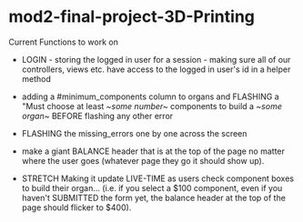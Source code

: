 # mod2-final-project-3D-Printing

Current Functions to work on

- LOGIN - storing the logged in user for a session - making sure all of our controllers, views etc. have access to the logged in user's id in a helper method

- adding a #minimum_components column to organs and FLASHING a "Must choose at least *~some number~* components to build a *~some organ*~ BEFORE flashing any other error
- FLASHING the missing_errors one by one across the screen

- make a giant BALANCE header that is at the top of the page no matter where the user goes (whatever page they go it should show up).

- STRETCH Making it update LIVE-TIME as users check component boxes to build their organ... (i.e. if you select a $100 component, even if you haven't SUBMITTED the form yet, the balance header at the top of the page should flicker to $400). 
